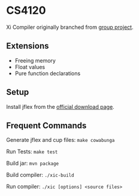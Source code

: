# CS4120

Xi Compiler originally branched from [group project](https://github.com/connorreinhold/cowabunga). 

## Extensions

- Freeing memory
- Float values
- Pure function declarations

## Setup

Install jflex from the [official download page](https://jflex.de/download.html).

## Frequent Commands

Generate jflex and cup files: `make cowabunga`

Run Tests: `make test`

Build jar: `mvn package`

Build compiler: `./xic-build`

Run compiler: `./xic [options] <source files>`
